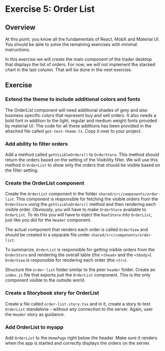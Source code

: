Exercise 5: Order List
======================

Overview
--------
At this point, you know all the fundamentals of React, MobX and Material UI. You should be able to solve the remaining exercises with minimal instructions.

In this exercise we will create the main component of the trader desktop that displays the list of orders. For now, we will not implement the stacked chart in the last column. That will be done in the next exercise.

Exercise
--------
### Extend the theme to include additional colors and fonts
The OrderList component will need additional shades of grey and also business specific colors that represent buy and sell orders. It also needs a bold font in addition to the light, regular and medium weight fonts provided by material UI. The code for all these additions has been provided in the attached file called `get-test-theme.ts`. Copy it over to your project.

### Add ability to filter orders
Add a method called `getVisibleOrders()` to `OrderStore`. This method should return the orders based on the setting of the Visibility filter. We will use this method in `OrderList` to show only the orders that should be visible based on the filter setting.

### Create the OrderList component
Create the `OrderList` component in the folder `shared/src/components/order-list`. This component is responsible for fetching the visible orders from the `OrderStore` using the `getVisibleOrders()` method and then rendering each visible order. Obviously, you will have to make `OrderStore` available to `OrderList`. To do this you will have to inject the `RootStore` into `OrderList`, just like you did for the `Header` component.

The actual component that renders each order is called `OrderView` and should be created in a separate file under `shared/src/components/order-list`.

To summarize, `OrderList` is responsible for getting visible orders from the `OrderStore` and rendering the overall table (the `<thead>` and the `<tbody>`). `OrderView` is responsible for rendering each order (the `<tr>`).

Structure the `order-list` folder similar to the peer `header` folder. Create an `index.js` file that exports just the `OrderList` component. This is the only component visible to the outside world.

### Create a Storybook story for OrderList
Create a file called `order-list.story.tsx` and in it, create a story to test `OrderList` standalone - without any connection to the server. Again, user the `Header` story as guidance.

### Add OrderList to myapp
Add `OrderList` to the `HomePage` right below the header. Make sure it renders when the app is started and correctly displays the orders on the server.
